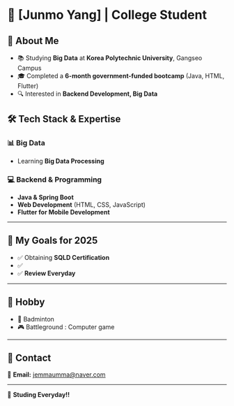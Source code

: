 # 🚀 [Junmo Yang] | College Student  

## 🎯 About Me  
- 📚 Studying **Big Data** at **Korea Polytechnic University**, Gangseo Campus  
- 🎓 Completed a **6-month government-funded bootcamp** (Java, HTML, Flutter)  
- 🔍 Interested in **Backend Development, Big Data**  

## 🛠 Tech Stack & Expertise    

### 📊 Big Data  
- Learning **Big Data Processing**   

### 💻 Backend & Programming  
- **Java & Spring Boot**  
- **Web Development** (HTML, CSS, JavaScript)  
- **Flutter for Mobile Development**     

---

## 🌟 My Goals for 2025

- ✅ Obtaining **SQLD Certification**
- ✅ 
- ✅ **Review Everyday**

---

## 🏡 Hobby

- 🏸 Badminton
- 🎮 Battleground : Computer game

---

## 📧 Contact

📩 **Email:** [jemmaumma@naver.com](mailto:jemmaumma@naver.com)    

---

🚀 **Studing Everyday!!**
